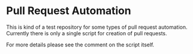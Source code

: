 # Pull Request Automation

This is kind of a test repository for some types of pull request automation. Currently there is only a single script
for creation of pull requests.

For more details please see the comment on the script itself.
